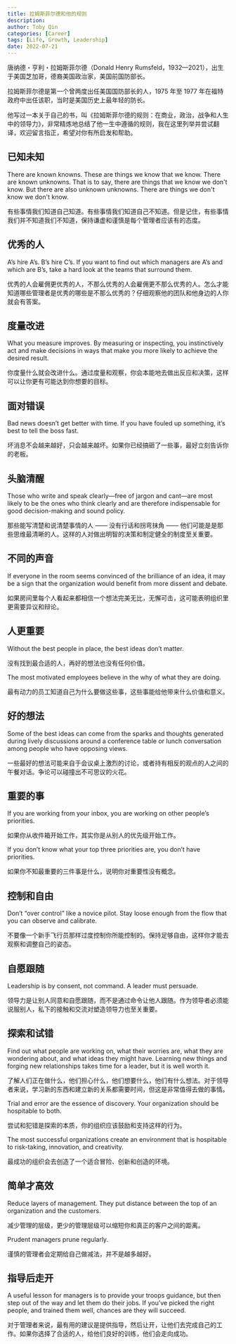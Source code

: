 ```yaml
---
title: 拉姆斯菲尔德和他的规则
description:
author: Toby Qin
categories: [Career]
tags: [Life, Growth, Leadership]
date: 2022-07-21
---
```


唐纳德・亨利・拉姆斯菲尔德（Donald Henry Rumsfeld，1932—2021），出生于美国芝加哥，德裔美国政治家，美国前国防部长。

拉姆斯菲尔德是第一个曾两度出任美国国防部长的人，1975 年至 1977 年在福特政府中出任该职，当时是美国历史上最年轻的防长。

他写过一本关于自己的书，叫《拉姆斯菲尔德的规则：在商业，政治，战争和人生中的领导力》，非常精炼地总结了他一生中遵循的规则，我在这里列举并尝试翻译，欢迎留言指正，希望对你有所启发和帮助。

## 已知未知

There are known knowns. These are things we know that we know. There are known unknowns. That is to say, there are things that we know we don't know. But there are also unknown unknowns. There are things we don't know we don't know.

有些事情我们知道自己知道。有些事情我们知道自己不知道。但是记住，有些事情我们并不知道我们不知道，保持谦虚和谨慎是每个管理者应该有的态度。

## 优秀的人

A’s hire A’s. B’s hire C’s. If you want to find out which managers are A’s and which are B’s, take a hard look at the teams that surround them.

优秀的人会雇佣更优秀的人，不那么优秀的人会雇佣更不那么优秀的人。怎么才能知道哪些管理者是优秀的哪些是不那么优秀的？仔细观察他的团队和他身边的人你就会有答案。

## 度量改进

What you measure improves. By measuring or inspecting, you instinctively act and make decisions in ways that make you more likely to achieve the desired result.

你度量什么就会改进什么。通过度量和观察，你会本能地去做出反应和决策，这样可以让你更有可能达到你想要的目标。

## 面对错误

Bad news doesn’t get better with time. If you have fouled up something, it’s best to tell the boss fast.

坏消息不会越来越好，只会越来越坏。如果你已经搞砸了一些事，最好立刻告诉你的老板。

## 头脑清醒

Those who write and speak clearly—free of jargon and cant—are most likely to be the ones who think clearly and are therefore indispensable for good decision-making and sound policy.

那些能写清楚和说清楚事情的人 —— 没有行话和拐弯抹角 —— 他们可能是是那些思维最清晰的人。这样的人对做出明智的决策和制定健全的制度至关重要。

## 不同的声音

If everyone in the room seems convinced of the brilliance of an idea, it may be a sign that the organization would benefit from more dissent and debate.

如果房间里每个人看起来都相信一个想法完美无比，无懈可击，这可能表明组织里更需要异议和辩论。

## 人更重要

Without the best people in place, the best ideas don’t matter.

没有找到最合适的人，再好的想法也没有任何价值。

The most motivated employees believe in the why of what they are doing.

最有动力的员工知道自己为什么要做这些事，这些事能给他带来什么价值和意义。

## 好的想法

Some of the best ideas can come from the sparks and thoughts generated during lively discussions around a conference table or lunch conversation among people who have opposing views.

一些最好的想法可能来自于会议桌上激烈的讨论，或者持有相反的观点的人之间的午餐对话。争论可以碰撞出不可思议的火花。

## 重要的事

If you are working from your inbox, you are working on other people’s priorities.

如果你从收件箱开始工作，其实你是从别人的优先级开始工作。

If you don’t know what your top three priorities are, you don’t have priorities.

如果你不知最重要的三件事是什么，说明你对重要性没有概念。

## 控制和自由

Don’t “over control” like a novice pilot. Stay loose enough from the flow that you can observe and calibrate.

不要像一个新手飞行员那样过度控制你所能控制的。保持足够自由，这样你才能去观察和调整自己的姿态。

## 自愿跟随

Leadership is by consent, not command. A leader must persuade.

领导力是让别人同意和自愿跟随，而不是通过命令让他人跟随。作为领导者必须能说服别人，私下的接触和交流对塑造领导力也至关重要。

## 探索和试错

Find out what people are working on, what their worries are, what they are wondering about, and what ideas they might have. Learning new things and forging new relationships takes time for a leader, but it is well worth it.

了解人们正在做什么，他们担心什么，他们想要什么，他们有什么想法。对于领导者来说，学习新的东西和建立新的关系都需要时间，但这是非常值得去做的事情。

Trial and error are the essence of discovery. Your organization should be hospitable to both.

尝试和犯错是探索的本质，你的组织应该鼓励和支持这样的行为。

The most successful organizations create an environment that is hospitable to risk-taking, innovation, and creativity.

最成功的组织会去创造了一个适合冒险、创新和创造的环境。

## 简单才高效

Reduce layers of management. They put distance between the top of an organization and the customers.

减少管理的层级，更少的管理层级可以缩短你和真正的客户之间的距离。

Prudent managers prune regularly.

谨慎的管理者会定期给自己做减法，并不是越多越好。

## 指导后走开

A useful lesson for managers is to provide your troops guidance, but then step out of the way and let them do their jobs. If you’ve picked the right people, and trained them well, chances are they will succeed.

对于管理者来说，最有用的建议是提供指导，然后让开，让他们去完成自己的工作。如果你选择了合适的人，给他们良好的训练，他们会走向成功。
